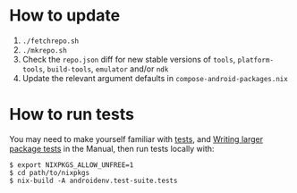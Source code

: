 # How to update

1. `./fetchrepo.sh`
2. `./mkrepo.sh`
3. Check the `repo.json` diff for new stable versions of `tools`, `platform-tools`, `build-tools`, `emulator` and/or `ndk`
4. Update the relevant argument defaults in `compose-android-packages.nix`

# How to run tests
You may need to make yourself familiar with [tests](https://nixos.org/manual/nixpkgs/stable/#var-meta-tests), and [Writing larger package tests](https://nixos.org/manual/nixpkgs/stable/#ssec-package-tests-writing) in the Manual, then run tests locally with:

```shell
$ export NIXPKGS_ALLOW_UNFREE=1
$ cd path/to/nixpkgs
$ nix-build -A androidenv.test-suite.tests
```
